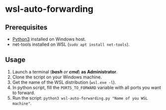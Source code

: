 # wsl-auto-forwarding

## Prerequisites

- [Python3](https://www.python.org/downloads/) installed on Windows host.
- net-tools installed on WSL (`sudo apt install net-tools`).

## Usage

1. Launch a terminal (_**bash** or **cmd**_) **as Administrator**.
2. Clone the script on your Windows machine.
3. Get the name of the WSL distribution (`wsl.exe -l`).
4. In python script, fill the `PORTS_TO_FORWARD` variable with all ports you want to forward.
5. Run the script: `python3 wsl-auto-forwarding.py "Name of you WSL machine"`.
